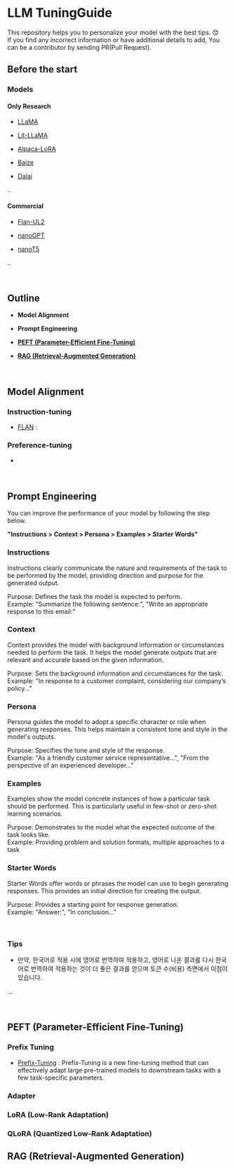 # LLM TuningGuide

This repository helps you to personalize your model with the best tips. :blush: <br/>
If you find any incorrect information or have additional details to add, You can be a contributor by sending PR(Pull Request). <br/>

## Before the start

### Models

#### Only Research

- [LLaMA](https://github.com/meta-llama/llama)

- [Lit-LLaMA](https://github.com/Lightning-AI/lit-llama)

- [Alpaca-LoRA](https://github.com/tloen/alpaca-lora)

- [Baize](https://github.com/project-baize/baize-chatbot)

- [Dalai](https://github.com/cocktailpeanut/dalai)

..

#### Commercial

- [Flan-UL2](https://github.com/ConiferLabsWA/flan-ul2-alpaca)

- [nanoGPT](https://github.com/karpathy/nanoGPT)

- [nanoT5](https://github.com/PiotrNawrot/nanoT5)

..


<br/>


## Outline

- **Model Alignment**

- **Prompt Engineering**

- **[PEFT (Parameter-Efficient Fine-Tuning)](https://arxiv.org/abs/2106.04561)**

- **[RAG (Retrieval-Augmented Generation)](https://arxiv.org/abs/2005.11401)**


<br/>

## Model Alignment

### Instruction-tuning

- [FLAN](https://arxiv.org/abs/2109.01652) : 

### Preference-tuning

- 

<br/>

## Prompt Engineering

You can improve the performance of your model by following the step below. <br/>

**"Instructions > Context > Persona > Examples > Starter Words"** <br/>

### Instructions

Instructions clearly communicate the nature and requirements of the task to be performed by the model, providing direction and purpose for the generated output. <br/>

Purpose: Defines the task the model is expected to perform. <br/>
Example: "Summarize the following sentence:", "Write an appropriate response to this email:"

### Context

Context provides the model with background information or circumstances needed to perform the task. It helps the model generate outputs that are relevant and accurate based on the given information. <br/>

Purpose: Sets the background information and circumstances for the task. <br/>
Example: "In response to a customer complaint, considering our company’s policy..."

### Persona

Persona guides the model to adopt a specific character or role when generating responses. This helps maintain a consistent tone and style in the model's outputs. <br/>

Purpose: Specifies the tone and style of the response. <br/>
Example: "As a friendly customer service representative...", "From the perspective of an experienced developer..." <br/>

### Examples

Examples show the model concrete instances of how a particular task should be performed. This is particularly useful in few-shot or zero-shot learning scenarios. <br/>

Purpose: Demonstrates to the model what the expected outcome of the task looks like. <br/>
Example: Providing problem and solution formats, multiple approaches to a task

### Starter Words

Starter Words offer words or phrases the model can use to begin generating responses. This provides an initial direction for creating the output. <br/>

Purpose: Provides a starting point for response generation. <br/>
Example: "Answer:", "In conclusion..." 

<br/>

### Tips

- 만약, 한국어로 적용 시에 영어로 번역하여 적용하고, 영어로 나온 결과를 다시 한국어로 번역하여 적용하는 것이 더 좋은 결과를 얻으며 토큰 수(비용) 측면에서 이점이 있습니다. <br/>

...

<br/>


## PEFT (Parameter-Efficient Fine-Tuning)

### Prefix Tuning

- [Prefix-Tuning](https://arxiv.org/abs/2106.04561) : Prefix-Tuning is a new fine-tuning method that can effectively adapt large pre-trained models to downstream tasks with a few task-specific parameters. <br/>

### Adapter


### LoRA (Low-Rank Adaptation)

### QLoRA (Quantized Low-Rank Adaptation)




## RAG (Retrieval-Augmented Generation)



